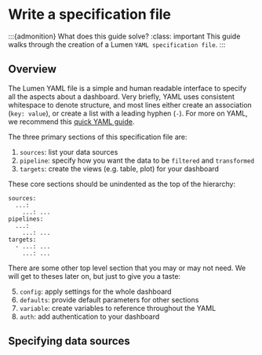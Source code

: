 # Write a specification file

:::{admonition} What does this guide solve?
:class: important
This guide walks through the creation of a Lumen `YAML specification file`.
:::

## Overview
The Lumen YAML file is a simple and human readable interface to specify all the aspects about a dashboard. Very briefly, YAML uses consistent whitespace to denote structure, and most lines either create an association (`key: value`), or create a list with a leading hyphen (`-`). For more on YAML, we recommend this [quick YAML guide](https://learnxinyminutes.com/docs/yaml/).

The three primary sections of this specification file are:
1. `sources`: list your data sources
2. `pipeline`: specify how you want the data to be `filtered` and `transformed`
3. `targets`: create the views (e.g. table, plot) for your dashboard

These core sections should be unindented as the top of the hierarchy:

```{code-block} YAML
sources:
  ...:
    ...: ...
pipelines:
  ...:
    ...: ...
targets:
  - ...: ...
    ...: ...
```

There are some other top level section that you may or may not need. We will get to theses later on, but just to give you a taste:

5. `config`: apply settings for the whole dashboard
6. `defaults`: provide default parameters for other sections
7. `variable`: create variables to reference throughout the YAML
8. `auth`: add authentication to your dashboard

## Specifying data sources

